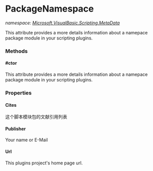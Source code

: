 ﻿
# PackageNamespace
_namespace: [Microsoft.VisualBasic.Scripting.MetaData](N-Microsoft.VisualBasic.Scripting.MetaData.md)_

This attribute provides a more details information about a namepace package module in your scripting plugins.

### Methods

#### #ctor
This attribute provides a more details information about a namepace package module in your scripting plugins.


### Properties

#### Cites
这个脚本模块包的文献引用列表
#### Publisher
Your name or E-Mail
#### Url
This plugins project's home page url.

